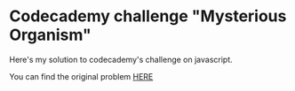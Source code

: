 # Codecademy challenge "Mysterious Organism"

Here's my solution to codecademy's challenge on javascript.

You can find the original problem [HERE](https://www.codecademy.com/practice/projects/mysterious-organism)

